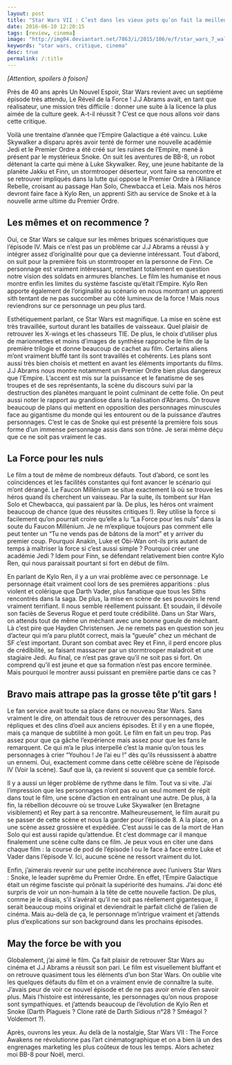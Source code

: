 ```yaml
---
layout: post
title: "Star Wars VII : C’est dans les vieux pots qu’on fait la meilleure soupe"
date: 2016-06-10 12:20:15
tags: [review, cinema]
image: "http://img04.deviantart.net/7863/i/2015/106/e/f/star_wars_7_wallpaper_trailer_2_by_ismaelart-d8pxlal.jpg"
keywords: "star wars, critique, cinema"
desc: true
permalink: /:title
---
```


*[Attention, spoilers à foison]*

Près de 40 ans après Un Nouvel Espoir, Star Wars revient avec un septième épisode très attendu, Le Réveil de la Force ! J.J Abrams avait, en tant que réalisateur, une mission très difficile : donner une suite à la licence la plus aimée de la culture geek. A-t-il réussit ? C’est ce que nous allons voir dans cette critique.

Voilà une trentaine d’année que l’Empire Galactique a été vaincu. Luke Skywalker a disparu après avoir tenté de former une nouvelle académie Jedi et le Premier Ordre a été créé sur les ruines de l’Empire, mené à présent par le mystérieux Snoke. On suit les aventures de BB-8, un robot détenant la carte qui mène à Luke Skywalker. Rey, une jeune habitante de la planète Jakku et Finn, un stormtrooper déserteur, vont faire sa rencontre et se retrouver impliqués dans la lutte qui oppose le Premier Ordre à l’Alliance Rebelle, croisant au passage Han Solo, Chewbacca et Leia. Mais nos héros devront faire face à Kylo Ren, un apprenti Sith au service de Snoke et à la nouvelle arme ultime du Premier Ordre.

## Les mêmes et on recommence ?
Oui, ce Star Wars se calque sur les mêmes briques scénaristiques que l’épisode IV. Mais ce n’est pas un problème car J.J Abrams a réussi à y intégrer assez d’originalité pour que ça devienne intéressant. Tout d’abord, on suit pour la première fois un stormtrooper en la personne de Finn. Ce personnage est vraiment intéressant, remettant totalement en question notre vision des soldats en armures blanches. Le film les humanise et nous montre enfin les limites du système fasciste qu’était l’Empire. Kylo Ren apporte également de l’originalité au scénario en nous montrant un apprenti sith tentant de ne pas succomber au côté lumineux de la force ! Mais nous reviendrons sur ce personnage un peu plus tard.

Esthétiquement parlant, ce Star Wars est magnifique. La mise en scène est très travaillée, surtout durant les batailles de vaisseaux. Quel plaisir de retrouver les X-wings et les chasseurs TIE. De plus, le choix d’utiliser plus de marionnettes et moins d’images de synthèse rapproche le film de la première trilogie et donne beaucoup de cachet au film. Certains aliens m’ont vraiment bluffé tant ils sont travaillés et cohérents. Les plans sont aussi très bien choisis et mettent en avant les éléments importants du films. J.J Abrams nous montre notamment un Premier Ordre bien plus dangereux que l’Empire. L’accent est mis sur la puissance et le fanatisme de ses troupes et de ses représentants, la scène du discours suivi par la destruction des planètes marquant le point culminant de cette folie. On peut aussi noter le rapport au grandiose dans la réalisation d’Abrams. On trouve beaucoup de plans qui mettent en opposition des personnages minuscules face au gigantisme du monde qui les entourent ou de la puissance d’autres personnages. C’est le cas de Snoke qui est présenté la première fois sous forme d’un immense personnage assis dans son trône. Je serai même déçu que ce ne soit pas vraiment le cas.

## La Force pour les nuls

Le film a tout de même de nombreux défauts. Tout d’abord, ce sont les coïncidences et les facilités constantes qui font avancer le scénario qui m’ont dérangé. Le Faucon Millénium se situe exactement là où se trouve les héros quand ils cherchent un vaisseau. Par la suite, ils tombent sur Han Solo et Chewbacca, qui passaient par là. De plus, les héros ont vraiment beaucoup de chance (que des réussites critiques !). Rey utilise la force si facilement qu’on pourrait croire qu’elle a lu “La Force pour les nuls” dans la soute du Faucon Millénium. Je ne m’explique toujours pas comment elle peut tenter un “Tu ne vends pas de bâtons de la mort” et y arriver du premier coup. Pourquoi Anakin, Luke et Obi-Wan ont-ils pris autant de temps à maîtriser la force si c’est aussi simple ? Pourquoi créer une académie Jedi ? Idem pour Finn, se défendant relativement bien contre Kylo Ren, qui nous paraissait pourtant si fort en début de film.

En parlant de Kylo Ren, il y a un vrai problème avec ce personnage. Le personnage était vraiment cool lors de ses premières apparitions : plus violent et colérique que Darth Vader, plus fanatique que tous les Siths rencontrés dans la saga. De plus, la mise en scène de ses pouvoirs le rend vraiment terrifiant. Il nous semble réellement puissant. Et soudain, il dévoile son faciès de Severus Rogue et perd toute crédibilité. Dans un Star Wars, on attends tout de même un méchant avec une bonne gueule de méchant. Là c’est pire que Hayden Christensen. Je ne remets pas en question son jeu d’acteur qui m’a paru plutôt correct, mais la “gueule” chez un méchant de SF c’est important. Durant son combat avec Rey et Finn, il perd encore plus de crédibilité, se faisant massacrer par un stormtrooper maladroit et une stagiaire Jedi. Au final, ce n’est pas grave qu’il ne soit pas si fort. On comprend qu’il est jeune et que sa formation n’est pas encore terminée. Mais pourquoi le montrer aussi puissant en première partie dans ce cas ?

## Bravo mais attrape pas la grosse tête p’tit gars !
Le fan service avait toute sa place dans ce nouveau Star Wars. Sans vraiment le dire, on attendait tous de retrouver des personnages, des répliques et des clins d’oeil aux anciens épisodes. Et il y en a une flopée, mais ça manque de subtilité à mon goût. Le film en fait un peu trop. Pas assez pour que ça gâche l’expérience mais assez pour que les fans le remarquent. Ce qui m’a le plus interpellé c’est la manie qu’on tous les personnages à crier “Youhou ! Je l’ai eu !” dès qu’ils réussissent à abattre un ennemi. Oui, exactement comme dans cette célèbre scène de l’épisode IV (Voir la scène). Sauf que là, ça revient si souvent que ça semble forcé.

Il y a aussi un léger problème de rythme dans le film. Tout va si vite. J’ai l’impression que les personnages n’ont pas eu un seul moment de répit dans tout le film, une scène d’action en entraînant une autre. De plus, à la fin, la rébellion découvre où se trouve Luke Skywalker (en Bretagne visiblement) et Rey part à sa rencontre. Malheureusement, le film aurait pu se passer de cette scène et nous la garder pour l’épisode 8. A la place, on a une scène assez grossière et expédiée. C’est aussi le cas de la mort de Han Solo qui est aussi rapide qu’attendue. Et c’est dommage car il manque finalement une scène culte dans ce film. Je peux vous en citer une dans chaque film : la course de pod de l’épisode I ou le face à face entre Luke et Vader dans l’épisode V. Ici, aucune scène ne ressort vraiment du lot.

Enfin, j’aimerais revenir sur une petite incohérence avec l’univers Star Wars : Snoke, le leader suprême du Premier Ordre. En effet, l’Empire Galactique était un régime fasciste qui prônait la supériorité des humains. J’ai donc été surpris de voir un non-humain à la tête de cette nouvelle faction. De plus, comme je le disais, s’il s’avérait qu’il ne soit pas réellement gigantesque, il serait beaucoup moins original et deviendrait le parfait cliché de l’alien de cinéma. Mais au-delà de ça, le personnage m’intrigue vraiment et j’attends plus d’explications sur son background dans les prochains épisodes.

## May the force be with you
Globalement, j’ai aimé le film. Ça fait plaisir de retrouver Star Wars au cinéma et J.J Abrams a réussit son pari. Le film est visuellement bluffant et on retrouve quasiment tous les éléments d’un bon Star Wars. On oublie vite les quelques défauts du film et on a vraiment envie de connaître la suite. J’avais peur de voir ce nouvel épisode et de ne pas avoir envie d’en savoir plus. Mais l’histoire est intéressante, les personnages qu’on nous propose sont sympathiques. et j’attends beaucoup de l’évolution de Kylo Ren et Snoke (Darth Plagueis ? Clone raté de Darth Sidious n°28 ? Sméagol ? Voldemort ?).

Après, ouvrons les yeux. Au delà de la nostalgie, Star Wars VII : The Force Awakens ne révolutionne pas l’art cinématographique et on a bien là un des engrenages marketing les plus coûteux de tous les temps. Alors achetez moi BB-8 pour Noël, merci.

